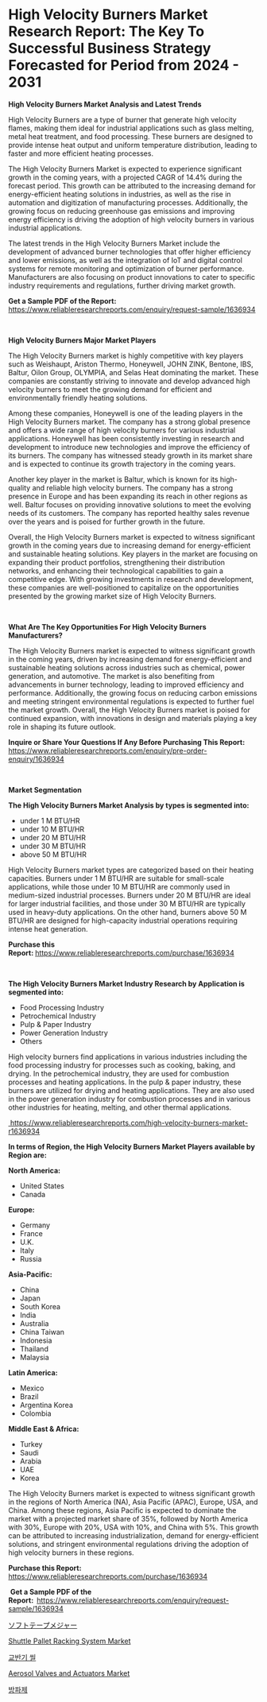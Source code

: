 <p><h1>High Velocity Burners Market Research Report: The Key To Successful Business Strategy Forecasted for Period from 2024 - 2031</h1></p><p><strong>High Velocity Burners Market Analysis and Latest Trends</strong></p>
<p><p>High Velocity Burners are a type of burner that generate high velocity flames, making them ideal for industrial applications such as glass melting, metal heat treatment, and food processing. These burners are designed to provide intense heat output and uniform temperature distribution, leading to faster and more efficient heating processes.</p><p>The High Velocity Burners Market is expected to experience significant growth in the coming years, with a projected CAGR of 14.4% during the forecast period. This growth can be attributed to the increasing demand for energy-efficient heating solutions in industries, as well as the rise in automation and digitization of manufacturing processes. Additionally, the growing focus on reducing greenhouse gas emissions and improving energy efficiency is driving the adoption of high velocity burners in various industrial applications.</p><p>The latest trends in the High Velocity Burners Market include the development of advanced burner technologies that offer higher efficiency and lower emissions, as well as the integration of IoT and digital control systems for remote monitoring and optimization of burner performance. Manufacturers are also focusing on product innovations to cater to specific industry requirements and regulations, further driving market growth.</p></p>
<p><strong>Get a Sample PDF of the Report:&nbsp;</strong> <a href="https://www.reliableresearchreports.com/enquiry/request-sample/1636934">https://www.reliableresearchreports.com/enquiry/request-sample/1636934</a></p>
<p>&nbsp;</p>
<p><strong>High Velocity Burners Major Market Players</strong></p>
<p><p>The High Velocity Burners market is highly competitive with key players such as Weishaupt, Ariston Thermo, Honeywell, JOHN ZINK, Bentone, IBS, Baltur, Oilon Group, OLYMPIA, and Selas Heat dominating the market. These companies are constantly striving to innovate and develop advanced high velocity burners to meet the growing demand for efficient and environmentally friendly heating solutions.</p><p>Among these companies, Honeywell is one of the leading players in the High Velocity Burners market. The company has a strong global presence and offers a wide range of high velocity burners for various industrial applications. Honeywell has been consistently investing in research and development to introduce new technologies and improve the efficiency of its burners. The company has witnessed steady growth in its market share and is expected to continue its growth trajectory in the coming years.</p><p>Another key player in the market is Baltur, which is known for its high-quality and reliable high velocity burners. The company has a strong presence in Europe and has been expanding its reach in other regions as well. Baltur focuses on providing innovative solutions to meet the evolving needs of its customers. The company has reported healthy sales revenue over the years and is poised for further growth in the future.</p><p>Overall, the High Velocity Burners market is expected to witness significant growth in the coming years due to increasing demand for energy-efficient and sustainable heating solutions. Key players in the market are focusing on expanding their product portfolios, strengthening their distribution networks, and enhancing their technological capabilities to gain a competitive edge. With growing investments in research and development, these companies are well-positioned to capitalize on the opportunities presented by the growing market size of High Velocity Burners.</p></p>
<p>&nbsp;</p>
<p><strong>What Are The Key Opportunities For High Velocity Burners Manufacturers?</strong></p>
<p><p>The High Velocity Burners market is expected to witness significant growth in the coming years, driven by increasing demand for energy-efficient and sustainable heating solutions across industries such as chemical, power generation, and automotive. The market is also benefiting from advancements in burner technology, leading to improved efficiency and performance. Additionally, the growing focus on reducing carbon emissions and meeting stringent environmental regulations is expected to further fuel the market growth. Overall, the High Velocity Burners market is poised for continued expansion, with innovations in design and materials playing a key role in shaping its future outlook.</p></p>
<p><strong>Inquire or Share Your Questions If Any Before Purchasing This Report:</strong> <a href="https://www.reliableresearchreports.com/enquiry/pre-order-enquiry/1636934">https://www.reliableresearchreports.com/enquiry/pre-order-enquiry/1636934</a></p>
<p>&nbsp;</p>
<p><strong>Market Segmentation</strong></p>
<p><strong>The High Velocity Burners Market Analysis by types is segmented into:</strong></p>
<p><ul><li>under 1 M BTU/HR</li><li>under 10 M BTU/HR</li><li>under 20 M BTU/HR</li><li>under 30 M BTU/HR</li><li>above 50 M BTU/HR</li></ul></p>
<p><p>High Velocity Burners market types are categorized based on their heating capacities. Burners under 1 M BTU/HR are suitable for small-scale applications, while those under 10 M BTU/HR are commonly used in medium-sized industrial processes. Burners under 20 M BTU/HR are ideal for larger industrial facilities, and those under 30 M BTU/HR are typically used in heavy-duty applications. On the other hand, burners above 50 M BTU/HR are designed for high-capacity industrial operations requiring intense heat generation.</p></p>
<p><strong>Purchase this Report:&nbsp;</strong><a href="https://www.reliableresearchreports.com/purchase/1636934">https://www.reliableresearchreports.com/purchase/1636934</a></p>
<p>&nbsp;</p>
<p><strong>The High Velocity Burners Market Industry Research by Application is segmented into:</strong></p>
<p><ul><li>Food Processing Industry</li><li>Petrochemical Industry</li><li>Pulp & Paper Industry</li><li>Power Generation Industry</li><li>Others</li></ul></p>
<p><p>High velocity burners find applications in various industries including the food processing industry for processes such as cooking, baking, and drying. In the petrochemical industry, they are used for combustion processes and heating applications. In the pulp & paper industry, these burners are utilized for drying and heating applications. They are also used in the power generation industry for combustion processes and in various other industries for heating, melting, and other thermal applications.</p></p>
<p><a href="https://www.reliableresearchreports.com/high-velocity-burners-market-r1636934">&nbsp;https://www.reliableresearchreports.com/high-velocity-burners-market-r1636934</a></p>
<p><strong>In terms of Region, the High Velocity Burners Market Players available by Region are:</strong></p>
<p>
    <p> <strong> North America: </strong>
        <ul>
            <li>United States</li>
            <li>Canada</li>
        </ul>
        </p> 
    <p> <strong> Europe: </strong>
        <ul>
            <li>Germany</li>
            <li>France</li>
            <li>U.K.</li>
            <li>Italy</li>
            <li>Russia</li>
        </ul>
        </p> 
    <p> <strong> Asia-Pacific: </strong>
        <ul>
            <li>China</li>
            <li>Japan</li>
            <li>South Korea</li>
            <li>India</li>
            <li>Australia</li>
            <li>China Taiwan</li>
            <li>Indonesia</li>
            <li>Thailand</li>
            <li>Malaysia</li>
        </ul>
        </p> 
    <p> <strong> Latin America: </strong>
        <ul>
            <li>Mexico</li>
            <li>Brazil</li>
            <li>Argentina Korea</li>
            <li>Colombia</li>
        </ul>
        </p> 
    <p> <strong> Middle East & Africa: </strong>
        <ul>
            <li>Turkey</li>
            <li>Saudi</li>
            <li>Arabia</li>
            <li>UAE</li>
            <li>Korea</li>
        </ul>
    </p>
    </p>
<p><p>The High Velocity Burners market is expected to witness significant growth in the regions of North America (NA), Asia Pacific (APAC), Europe, USA, and China. Among these regions, Asia Pacific is expected to dominate the market with a projected market share of 35%, followed by North America with 30%, Europe with 20%, USA with 10%, and China with 5%. This growth can be attributed to increasing industrialization, demand for energy-efficient solutions, and stringent environmental regulations driving the adoption of high velocity burners in these regions.</p></p>
<p><strong>Purchase this Report: </strong><a href="https://www.reliableresearchreports.com/purchase/1636934">https://www.reliableresearchreports.com/purchase/1636934</a></p>
<p>&nbsp;<strong>Get a Sample PDF of the Report:&nbsp;&nbsp;</strong><a href="https://www.reliableresearchreports.com/enquiry/request-sample/1636934">https://www.reliableresearchreports.com/enquiry/request-sample/1636934</a></p>
<p><strong></strong></p>
<p><p><a href="https://github.com/SarahFahey88/Market-Research-Report-List-1/blob/main/188148027594.md">ソフトテープメジャー</a></p><p><a href="https://github.com/okotobwrhuteie/Market-Research-Report-List-2/blob/main/shuttle-pallet-racking-system-market.md">Shuttle Pallet Racking System Market</a></p><p><a href="https://medium.com/@dunce678678/%EB%94%94%EC%BD%94%EB%94%A9-%EC%96%B4%EC%A7%88%EB%A0%88%EC%9D%B4%ED%84%B0-%EC%94%B0-%EC%8B%9C%EC%9E%A5-%EB%A9%94%ED%8A%B8%EB%A6%AD%EC%8A%A4-%EC%8B%9C%EC%9E%A5-%EC%A0%90%EC%9C%A0%EC%9C%A8-%ED%8A%B8%EB%A0%8C%EB%93%9C-%EB%B0%8F-%EC%84%B1%EC%9E%A5-%ED%8C%A8%ED%84%B4-d793ceb91a4b">교반기 씰</a></p><p><a href="https://view.publitas.com/reportprime-1/decoding-aerosol-valves-and-actuators-market-metrics-market-share-trends-and-growth-patterns/">Aerosol Valves and Actuators Market</a></p><p><a href="https://medium.com/@hugofirst44/%ED%8C%8C%EB%8F%84%EC%B0%A8%EB%8B%A8%EC%9E%A5-%EC%8B%9C%EC%9E%A5-%EA%B7%9C%EB%AA%A8-cagr-%ED%8A%B8%EB%A0%8C%EB%93%9C-2024-2030-89d7ae1332a2">방파제</a></p></p>